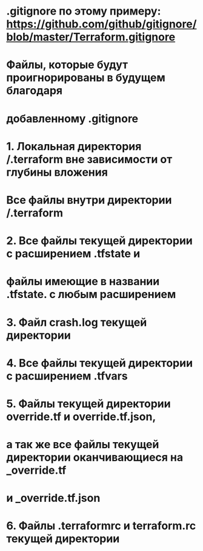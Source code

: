 # .gitignore по этому примеру: https://github.com/github/gitignore/blob/master/Terraform.gitignore
# Файлы, которые будут проигнорированы в будущем благодаря
# добавленному .gitignore
#
# 1. Локальная директория /.terraform вне зависимости от глубины вложения
#    Все файлы внутри директории /.terraform
# 2. Все файлы текущей директории с расширением .tfstate и
#    файлы имеющие в названии .tfstate. с любым расширением
# 3. Файл crash.log текущей директории
# 4. Все файлы текущей директории с расширением .tfvars
# 5. Файлы текущей директории override.tf и override.tf.json,
#    а так же все файлы текущей директории оканчивающиеся на _override.tf
#    и _override.tf.json
# 6. Файлы .terraformrc и terraform.rc текущей директории
#
